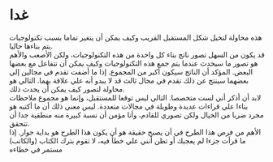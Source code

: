 غدا
=======

هذه محاولة لتخيل شكل المستقبل القريب وكيف يمكن أن يتغير تماما بسبب تكنولوجيات يتم بناءها حاليا.  
قد يكون من السهل تصور ناتج بناء كل واحدة من هذه التكنولوجيات، ولكن الأصعب والأهم هو تصور ما سيحدث عندما يتم جمع هذه التكنولوجيات وكيف يمكن أن تتفاعل مع بعضها البعض. المؤكد أن الناتج سيكون أكبر من المجموع. إذا ما أضفت تقدم في مجالين إلي بعضهما سينتج عن ذلك تقدم في مجال ثالث قد لا يبدو أنه علي علاقة بهما.  التالي هو محاولة لتصور كيف يمكن أن يحدث ذلك.  
لابد أن أذكر أني لست متخصصا. التالي ليس توقعا للمستقبل، وإنما هو مجموع ملاحظات بناءا علي قراءات عديدة وطويلة في مجالات متعددة. ليس معني ذلك أن ما أكتبه هو مجرد ضربا من الخيال ولكن تصوري للقادم، وأنا مؤمن أن نسبة كبيرة منه منطقية جدا أن تتحقق.  
الأهم من فرص هذا الطرح في أن يصبح حقيقة هو أن يكون هذا الطرح هو بداية حوار. إذا ما قرأت جزءا لم يعجبك أو تظن أنني علي خطأ فيه، لا تقوم بترك الكتاب (والكاتب) مستمر في خطاءه
